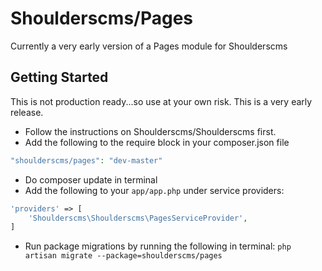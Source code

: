 # Shoulderscms/Pages
Currently a very early version of a Pages module for Shoulderscms

## Getting Started
This is not production ready...so use at your own risk. This is a very early release.

* Follow the instructions on Shoulderscms/Shoulderscms first.
* Add the following to the require block in your composer.json file
```php
"shoulderscms/pages": "dev-master"
```
* Do composer update in terminal
* Add the following to your `app/app.php` under service providers:
```php
'providers' => [
    'Shoulderscms\Shoulderscms\PagesServiceProvider',
]
```
* Run package migrations by running the following in terminal:
	`php artisan migrate --package=shoulderscms/pages`
